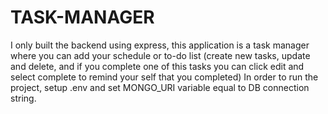 # TASK-MANAGER
I only built the backend using express, this application is a task manager where you can add your schedule or to-do list (create new tasks, update and delete, and if you complete one of this tasks you can click edit and select complete to remind your self that you completed)
In order to run the project, setup .env and set MONGO_URI variable equal to DB connection string.

